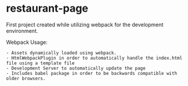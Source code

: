 # restaurant-page

First project created while utilizing webpack for the development environment. 

Webpack Usage:

    - Assets dynamically loaded using webpack.   
    - HtmlWebpackPlugin in order to automatically handle the index.html file using a template file
    - Development Server to automatically update the page
    - Includes babel package in order to be backwards compatible with older browsers.
